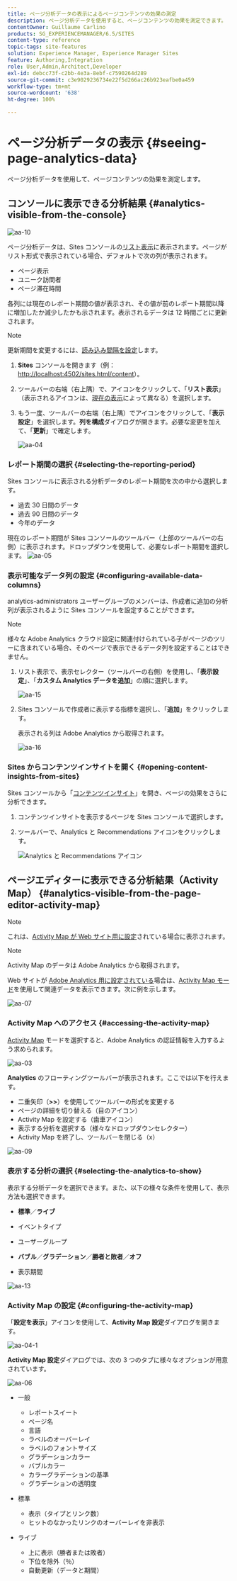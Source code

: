 ```yaml
---
title: ページ分析データの表示によるページコンテンツの効果の測定
description: ページ分析データを使用すると、ページコンテンツの効果を測定できます。
contentOwner: Guillaume Carlino
products: SG_EXPERIENCEMANAGER/6.5/SITES
content-type: reference
topic-tags: site-features
solution: Experience Manager, Experience Manager Sites
feature: Authoring,Integration
role: User,Admin,Architect,Developer
exl-id: debcc73f-c2bb-4e3a-8ebf-c7590264d289
source-git-commit: c3e9029236734e22f5d266ac26b923eafbe0a459
workflow-type: tm+mt
source-wordcount: '638'
ht-degree: 100%

---
```


# ページ分析データの表示 {#seeing-page-analytics-data}

ページ分析データを使用して、ページコンテンツの効果を測定します。

## コンソールに表示できる分析結果 {#analytics-visible-from-the-console}

![aa-10](assets/aa-10.png)

ページ分析データは、Sites コンソールの[リスト表示](/help/sites-authoring/basic-handling.md#list-view)に表示されます。ページがリスト形式で表示されている場合、デフォルトで次の列が表示されます。

* ページ表示
* ユニーク訪問者
* ページ滞在時間

各列には現在のレポート期間の値が表示され、その値が前のレポート期間以降に増加したか減少したかも示されます。表示されるデータは 12 時間ごとに更新されます。

>[!NOTE]
>
>更新期間を変更するには、[読み込み間隔を設定](/help/sites-administering/adobeanalytics-connect.md#configuring-the-import-interval)します。

1. **Sites** コンソールを開きます（例：[http://localhost:4502/sites.html/content](http://localhost:4502/sites.html/content)）。
1. ツールバーの右端（右上隅）で、アイコンをクリックして、「**リスト表示**」（表示されるアイコンは、[現在の表示](/help/sites-authoring/basic-handling.md#viewing-and-selecting-resources)によって異なる）を選択します。

1. もう一度、ツールバーの右端（右上隅）でアイコンをクリックして、「**表示設定**」を選択します。**列を構成**&#x200B;ダイアログが開きます。必要な変更を加えて、「**更新**」で確定します。

   ![aa-04](assets/aa-04.png)

### レポート期間の選択 {#selecting-the-reporting-period}

Sites コンソールに表示される分析データのレポート期間を次の中から選択します。

* 過去 30 日間のデータ
* 過去 90 日間のデータ
* 今年のデータ

現在のレポート期間が Sites コンソールのツールバー（上部のツールバーの右側）に表示されます。ドロップダウンを使用して、必要なレポート期間を選択します。
![aa-05](assets/aa-05.png)

### 表示可能なデータ列の設定 {#configuring-available-data-columns}

analytics-administrators ユーザーグループのメンバーは、作成者に追加の分析列が表示されるように Sites コンソールを設定することができます。

>[!NOTE]
>
>様々な Adobe Analytics クラウド設定に関連付けられている子がページのツリーに含まれている場合、そのページで表示できるデータ列を設定することはできません。

1. リスト表示で、表示セレクター（ツールバーの右側）を使用し、「**表示設定**」、「**カスタム Analytics データを追加**」の順に選択します。

   ![aa-15](assets/aa-15.png)

1. Sites コンソールで作成者に表示する指標を選択し、「**追加**」をクリックします。

   表示される列は Adobe Analytics から取得されます。

   ![aa-16](assets/aa-16.png)

### Sites からコンテンツインサイトを開く {#opening-content-insights-from-sites}

Sites コンソールから「[コンテンツインサイト](/help/sites-authoring/content-insights.md)」を開き、ページの効果をさらに分析できます。

1. コンテンツインサイトを表示するページを Sites コンソールで選択します。
1. ツールバーで、Analytics と Recommendations アイコンをクリックします。

   ![Analytics と Recommendations アイコン](do-not-localize/chlimage_1-16a.png)

## ページエディターに表示できる分析結果（Activity Map） {#analytics-visible-from-the-page-editor-activity-map}

>[!NOTE]
>
>これは、[Activity Map が Web サイト用に設定](/help/sites-administering/adobeanalytics-connect.md#configuring-for-the-activity-map)されている場合に表示されます。

>[!NOTE]
>
>Activity Map のデータは Adobe Analytics から取得されます。

Web サイトが [Adobe Analytics 用に設定されている](/help/sites-administering/adobeanalytics-connect.md)場合は、[Activity Map モード](/help/sites-authoring/author-environment-tools.md#page-modes)を使用して関連データを表示できます。次に例を示します。

![aa-07](assets/aa-07.png)

### Activity Map へのアクセス {#accessing-the-activity-map}

[Activity Map](/help/sites-authoring/author-environment-tools.md#page-modes) モードを選択すると、Adobe Analytics の認証情報を入力するよう求められます。

![aa-03](assets/aa-03.png)

**Analytics** のフローティングツールバーが表示されます。ここでは以下を行えます。

* 二重矢印（**>>**）を使用してツールバーの形式を変更する
* ページの詳細を切り替える（目のアイコン）
* Activity Map を設定する（歯車アイコン）
* 表示する分析を選択する（様々なドロップダウンセレクター）
* Activity Map を終了し、ツールバーを閉じる（x）

![aa-09](assets/aa-09.png)

### 表示する分析の選択 {#selecting-the-analytics-to-show}

表示する分析データを選択できます。また、以下の様々な条件を使用して、表示方法も選択できます。

* **標準**／**ライブ**

* イベントタイプ
* ユーザーグループ
* **バブル**／**グラデーション**／**勝者と敗者**／**オフ**

* 表示期間

![aa-13](assets/aa-13.png)

### Activity Map の設定 {#configuring-the-activity-map}

「**設定を表示**」アイコンを使用して、**Activity Map 設定**&#x200B;ダイアログを開きます。

![aa-04-1](assets/aa-04-1.png)

**Activity Map 設定**&#x200B;ダイアログでは、次の 3 つのタブに様々なオプションが用意されています。

![aa-06](assets/aa-06.png)

* 一般

   * レポートスイート
   * ページ名
   * 言語
   * ラベルのオーバーレイ
   * ラベルのフォントサイズ
   * グラデーションカラー
   * バブルカラー
   * カラーグラデーションの基準
   * グラデーションの透明度

* 標準

   * 表示（タイプとリンク数）
   * ヒットのなかったリンクのオーバーレイを非表示

* ライブ

   * 上に表示（勝者または敗者）
   * 下位を除外（％）
   * 自動更新（データと期間）
